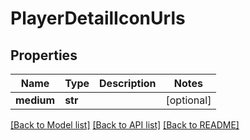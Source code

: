 # PlayerDetailIconUrls

## Properties
Name | Type | Description | Notes
------------ | ------------- | ------------- | -------------
**medium** | **str** |  | [optional] 

[[Back to Model list]](../README.md#documentation-for-models) [[Back to API list]](../README.md#documentation-for-api-endpoints) [[Back to README]](../README.md)



